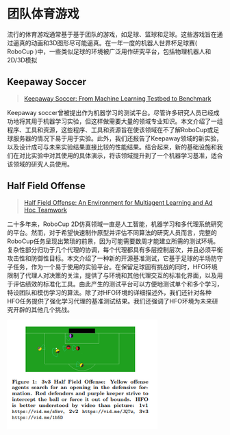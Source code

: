 # 团队体育游戏

流行的体育游戏通常基于基于团队的游戏，如足球、篮球和足球。这些游戏旨在通过逼真的动画和3D图形尽可能逼真。在一年一度的机器人世界杯足球赛\( RoboCup \)中，一些类似足球的环境被广泛用作研究平台，包括物理机器人和2D/3D模拟

## Keepaway Soccer

> [Keepaway Soccer: From Machine Learning Testbed to Benchmark](https://www.cs.utexas.edu/~pstone/Papers/bib2html-links/LNAI2005-keepaway.pdf)

Keepaway soccer曾被提出作为机器学习的测试平台。尽管许多研究人员已经成功地将其用于机器学习实验，但这样做需要大量的领域专业知识。本文介绍了一组程序、工具和资源，这些程序、工具和资源旨在使该领域在不了解RoboCup或足球服务器的情况下易于用于实验。此外，我们还报告了Keepaway领域的新实验，以及设计成可与未来实验结果直接比较的性能结果。结合起来，新的基础设施和我们在对比实验中对其使用的具体演示，将该领域提升到了一个机器学习基准，适合该领域的研究人员使用。

## Half Field Offense

> [Half Field Offense: An Environment for Multiagent Learning and Ad Hoc Teamwork](https://pdfs.semanticscholar.org/6c74/4d367698c5f1059a3ac312ea91ebd1460d52.pdf)

二十多年来，RoboCup 2D仿真领域一直是人工智能，机器学习和多代理系统研究的平台。然而，对于希望快速制作原型并评估不同算法的研究人员而言，完整的RoboCup任务呈现出繁琐的前景，因为可能需要数周才能建立所需的测试环境。复杂性部分归功于几个代理的协调，每个代理都具有多层控制层次，并且必须平衡攻击性和防御性目标。本文介绍了一种新的开源基准测试，它基于足球的半场防守子任务，作为一个易于使用的实验平台。在保留足球固有挑战的同时，HFO环境限制了代理人对决策的关注，提供了与环境和其他代理交互的标准化界面，以及用于评估绩效的标准化工具。由此产生的测试平台可以方便地测试单个和多个学习，特设团队和模仿学习的算法。除了对HFO环境的详细描述外，我们还针对各种HFO任务提供了强化学习代理的基准测试结果。我们还强调了HFO环境为未来研究开辟的其他几个挑战。

![](../.gitbook/assets/hfo.png)

